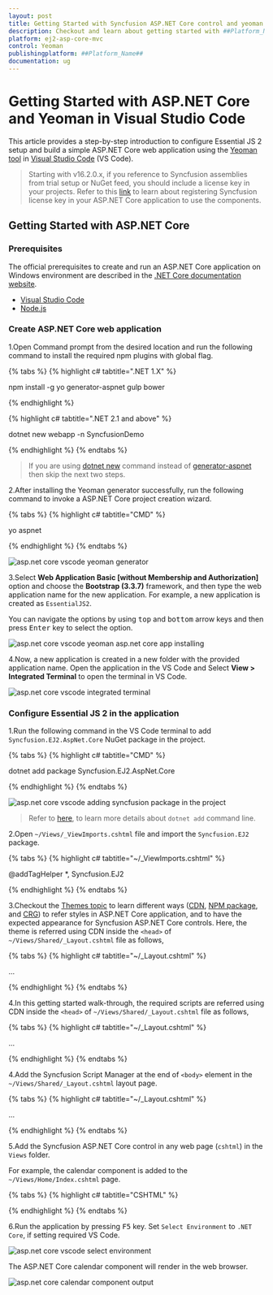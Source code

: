 ```yaml
---
layout: post
title: Getting Started with Syncfusion ASP.NET Core control and yeoman tool
description: Checkout and learn about getting started with ##Platform_Name## component of Syncfusion Essential JS 2 and more details.
platform: ej2-asp-core-mvc
control: Yeoman
publishingplatform: ##Platform_Name##
documentation: ug
---
```


<!-- markdownlint-disable MD024 -->

# Getting Started with ASP.NET Core and Yeoman in Visual Studio Code

This article provides a step-by-step introduction to configure Essential JS 2 setup and build a simple ASP.NET Core web application using the [Yeoman tool](http://yeoman.io/#) in [Visual Studio Code](https://code.visualstudio.com/) (VS Code).

> Starting with v16.2.0.x, if you reference to Syncfusion assemblies from trial setup or NuGet feed, you should include a license key in your projects. Refer to this [link](https://help.syncfusion.com/common/essential-studio/licensing/license-key) to learn about registering Syncfusion license key in your ASP.NET Core application to use the components.

## Getting Started with ASP.NET Core

### Prerequisites

The official prerequisites to create and run an ASP.NET Core application on Windows environment are described in the [.NET Core documentation website](https://docs.microsoft.com/en-us/dotnet/core/install/windows?tabs=net60#dependencies).

* [Visual Studio Code](https://code.visualstudio.com/)
* [Node.js](https://nodejs.org/en/)

### Create ASP.NET Core web application

1.Open Command prompt from the desired location and run the following command to install the required npm plugins with global flag.

{% tabs %}
{% highlight c# tabtitle=".NET 1.X" %}

npm install -g yo generator-aspnet gulp bower

{% endhighlight %}

{% highlight c# tabtitle=".NET 2.1 and above"  %}

dotnet new webapp -n SyncfusionDemo

{% endhighlight %}
{% endtabs %}

> If you are using [dotnet new](https://docs.microsoft.com/en-us/dotnet/core/tools/dotnet-new) command instead of [generator-aspnet](https://www.npmjs.com/package/generator-aspnet) then skip the next two steps.

2.After installing the Yeoman generator successfully, run the following command to invoke a ASP.NET Core project creation wizard.

{% tabs %}
{% highlight c# tabtitle="CMD" %}

yo aspnet

{% endhighlight %}
{% endtabs %}

![asp.net core vscode yeoman generator](images/aspnetcore-vscode-yeoman.png)

3.Select **Web Application Basic [without Membership and Authorization]** option and choose the **Bootstrap (3.3.7)** framework, and then type the web application name for the new application. For example, a new application is created as `EssentialJS2`.

You can navigate the options by using <kbd>top</kbd> and <kbd>bottom</kbd> arrow keys and then press <kbd>Enter</kbd> key to select the option.

![asp.net core vscode yeoman asp.net core app installing](images/aspnetcore-vscode-yeoman-installing.png)

4.Now, a new application is created in a new folder with the provided application name. Open the application in the VS Code and Select **View > Integrated Terminal** to open the terminal in VS Code.

![asp.net core vscode integrated terminal](images/aspnetcore-vscode-terminal.png)

### Configure Essential JS 2 in the application

1.Run the following command in the VS Code terminal to add `Syncfusion.EJ2.AspNet.Core` NuGet package in the project.

{% tabs %}
{% highlight c# tabtitle="CMD" %}

dotnet add package Syncfusion.EJ2.AspNet.Core

{% endhighlight %}
{% endtabs %}

![asp.net core vscode adding syncfusion package in the project](images/dotnetnew.png)

> Refer to [here](https://docs.microsoft.com/en-us/dotnet/core/tools/dotnet-add-package), to learn more details about `dotnet add` command line.

2.Open `~/Views/_ViewImports.cshtml` file and import the `Syncfusion.EJ2` package.

{% tabs %}
{% highlight c# tabtitle="~/_ViewImports.cshtml" %}

@addTagHelper *, Syncfusion.EJ2

{% endhighlight %}
{% endtabs %}

3.Checkout the [Themes topic](https://ej2.syncfusion.com/aspnetcore/documentation/appearance/theme/) to learn different ways ([CDN](https://ej2.syncfusion.com/aspnetcore/documentation/common/adding-script-references#cdn-reference), [NPM package](https://ej2.syncfusion.com/aspnetcore/documentation/common/adding-script-references#node-package-manager-npm), and [CRG](https://ej2.syncfusion.com/aspnetcore/documentation/common/custom-resource-generator/)) to refer styles in ASP.NET Core application, and to have the expected appearance for Syncfusion ASP.NET Core controls. Here, the theme is referred using CDN inside the `<head>` of `~/Views/Shared/_Layout.cshtml` file as follows,

{% tabs %}
{% highlight c# tabtitle="~/_Layout.cshtml" %}

<head>
    ...
    <!-- Syncfusion ASP.NET Core controls styles -->
    <link rel="stylesheet" href="https://cdn.syncfusion.com/ej2/{{ site.ej2version }}/bootstrap5.css" />
</head>

{% endhighlight %}
{% endtabs %}

4.In this getting started walk-through, the required scripts are referred using CDN inside the `<head>` of `~/Views/Shared/_Layout.cshtml` file as follows,

{% tabs %}
{% highlight c# tabtitle="~/_Layout.cshtml" %}

<head>
    ...
    <!-- Syncfusion ASP.NET Core controls scripts -->
    <script src="https://cdn.syncfusion.com/ej2/{{ site.ej2version }}/dist/ej2.min.js"></script>
</head>

{% endhighlight %}
{% endtabs %}

4.Add the Syncfusion Script Manager at the end of `<body>` element in the `~/Views/Shared/_Layout.cshtml` layout page.

{% tabs %}
{% highlight c# tabtitle="~/_Layout.cshtml" %}

<body>
    ...
    <!-- Syncfusion ScriptManager -->
    <ejs-scripts></ejs-scripts>
</body>

{% endhighlight %}
{% endtabs %}

5.Add the Syncfusion ASP.NET Core control in any web page (`cshtml`) in the `Views` folder.

For example, the calendar component is added to the `~/Views/Home/Index.cshtml` page.

{% tabs %}
{% highlight c# tabtitle="CSHTML" %}

<div>
    <ejs-calendar id="calendar"></ejs-calendar>
</div>

{% endhighlight %}
{% endtabs %}

6.Run the application by pressing <kbd>F5</kbd> key. Set `Select Environment` to `.NET Core`, if setting required VS Code.

![asp.net core vscode select environment](images/aspnetcore-vscode-core-environment.png)

The ASP.NET Core calendar component will render in the web browser.

![asp.net core calendar component output](images/aspnetcore-calendar.png)